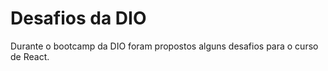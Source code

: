 # Desafios da DIO

Durante o bootcamp da DIO foram propostos alguns desafios para o curso de React.
